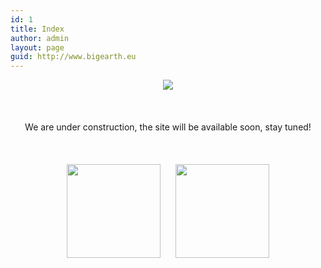 ```yaml
---
id: 1
title: Index
author: admin
layout: page
guid: http://www.bigearth.eu
---
```


  <center><img src="{{base}}/assets/images/bigearth.png" /></center>
  <br />
  <center><p style="padding:20px">We are under construction, the site will be available soon, stay tuned!</p></center>
  <br />
  <center>
	<a href="https://europa.eu/european-union/index_en" target="_blank"><img src="{{base}}/assets/images/EU_flag.jpg" height="150px" style="padding-right:10px"/></a>
	<a href="https://erc.europa.eu" target="_blank"><img src="{{base}}/assets/images/ERC_logo_339px.png" width="150px"  style="padding-left:10px" /></a>
  </center>